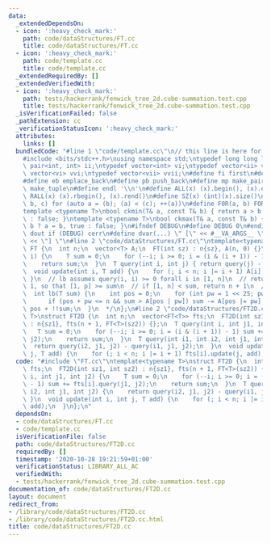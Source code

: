 ```yaml
---
data:
  _extendedDependsOn:
  - icon: ':heavy_check_mark:'
    path: code/dataStructures/FT.cc
    title: code/dataStructures/FT.cc
  - icon: ':heavy_check_mark:'
    path: code/template.cc
    title: code/template.cc
  _extendedRequiredBy: []
  _extendedVerifiedWith:
  - icon: ':heavy_check_mark:'
    path: tests/hackerrank/fenwick_tree_2d.cube-summation.test.cpp
    title: tests/hackerrank/fenwick_tree_2d.cube-summation.test.cpp
  _isVerificationFailed: false
  _pathExtension: cc
  _verificationStatusIcon: ':heavy_check_mark:'
  attributes:
    links: []
  bundledCode: "#line 1 \"code/template.cc\"\n// this line is here for a reason\n\
    #include <bits/stdc++.h>\nusing namespace std;\ntypedef long long ll;\ntypedef\
    \ pair<int, int> ii;\ntypedef vector<int> vi;\ntypedef vector<ii> vii;\ntypedef\
    \ vector<vi> vvi;\ntypedef vector<vii> vvii;\n#define fi first\n#define se second\n\
    #define eb emplace_back\n#define pb push_back\n#define mp make_pair\n#define mt\
    \ make_tuple\n#define endl '\\n'\n#define ALL(x) (x).begin(), (x).end()\n#define\
    \ RALL(x) (x).rbegin(), (x).rend()\n#define SZ(x) (int)(x).size()\n#define FOR(a,\
    \ b, c) for (auto a = (b); (a) < (c); ++(a))\n#define F0R(a, b) FOR (a, 0, (b))\n\
    template <typename T>\nbool ckmin(T& a, const T& b) { return a > b ? a = b, true\
    \ : false; }\ntemplate <typename T>\nbool ckmax(T& a, const T& b) { return a <\
    \ b ? a = b, true : false; }\n#ifndef DEBUG\n#define DEBUG 0\n#endif\n#define\
    \ dout if (DEBUG) cerr\n#define dvar(...) \" [\" << #__VA_ARGS__ \": \" << (__VA_ARGS__)\
    \ << \"] \"\n#line 2 \"code/dataStructures/FT.cc\"\ntemplate<typename T>\nstruct\
    \ FT {\n  int n;\n  vector<T> A;\n  FT(int sz) : n{sz}, A(n, 0) {}\n  T query(int\
    \ i) {\n    T sum = 0;\n    for (--i; i >= 0; i = (i & (i + 1)) - 1) sum += A[i];\n\
    \    return sum;\n  }\n  T query(int i, int j) { return query(j) - query(i); }\n\
    \  void update(int i, T add) {\n    for (; i < n; i |= i + 1) A[i] += add;\n \
    \ }\n  // lb assumes query(i, i) >= 0 forall i in [1, n]\n  // returns min p >=\
    \ 1, so that [1, p] >= sum\n  // if [1, n] < sum, return n + 1\n  /* TODO: 0 indexed\n\
    \  int lb(T sum) {\n    int pos = 0;\n    for (int pw = 1 << 25; pw; pw >>= 1)\n\
    \      if (pos + pw <= n && sum > A[pos | pw]) sum -= A[pos |= pw];\n    return\
    \ pos + !!sum;\n  }\n  */\n};\n#line 2 \"code/dataStructures/FT2D.cc\"\ntemplate<typename\
    \ T>\nstruct FT2D {\n  int n;\n  vector<FT<T>> fts;\n  FT2D(int sz1, int sz2)\
    \ : n{sz1}, fts(n + 1, FT<T>(sz2)) {};\n  T query(int i, int j1, int j2) {\n \
    \   T sum = 0;\n    for (--i; i >= 0; i = (i & (i + 1)) - 1) sum += fts[i].query(j1,\
    \ j2);\n    return sum;\n  }\n  T query(int i1, int i2, int j1, int j2) {\n  \
    \  return query(i2, j1, j2) - query(i1, j1, j2);\n  }\n  void update(int i, int\
    \ j, T add) {\n    for (; i < n; i |= i + 1) fts[i].update(j, add);\n  }\n};\n"
  code: "#include \"FT.cc\"\ntemplate<typename T>\nstruct FT2D {\n  int n;\n  vector<FT<T>>\
    \ fts;\n  FT2D(int sz1, int sz2) : n{sz1}, fts(n + 1, FT<T>(sz2)) {};\n  T query(int\
    \ i, int j1, int j2) {\n    T sum = 0;\n    for (--i; i >= 0; i = (i & (i + 1))\
    \ - 1) sum += fts[i].query(j1, j2);\n    return sum;\n  }\n  T query(int i1, int\
    \ i2, int j1, int j2) {\n    return query(i2, j1, j2) - query(i1, j1, j2);\n \
    \ }\n  void update(int i, int j, T add) {\n    for (; i < n; i |= i + 1) fts[i].update(j,\
    \ add);\n  }\n};\n"
  dependsOn:
  - code/dataStructures/FT.cc
  - code/template.cc
  isVerificationFile: false
  path: code/dataStructures/FT2D.cc
  requiredBy: []
  timestamp: '2020-10-28 19:21:59+01:00'
  verificationStatus: LIBRARY_ALL_AC
  verifiedWith:
  - tests/hackerrank/fenwick_tree_2d.cube-summation.test.cpp
documentation_of: code/dataStructures/FT2D.cc
layout: document
redirect_from:
- /library/code/dataStructures/FT2D.cc
- /library/code/dataStructures/FT2D.cc.html
title: code/dataStructures/FT2D.cc
---
```

